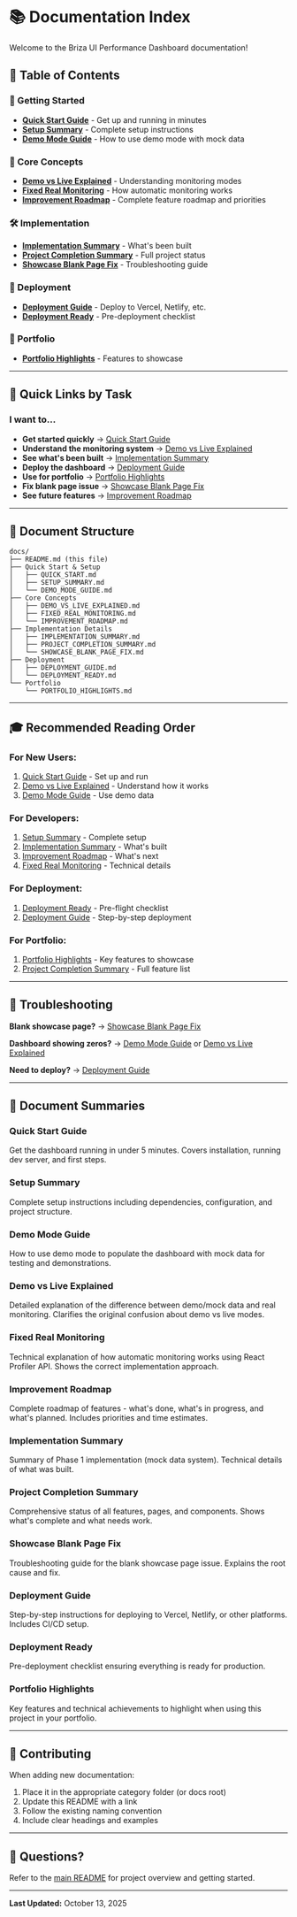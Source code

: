 # 📚 Documentation Index

Welcome to the Briza UI Performance Dashboard documentation!

## 📖 Table of Contents

### 🚀 Getting Started
- **[Quick Start Guide](QUICK_START.md)** - Get up and running in minutes
- **[Setup Summary](SETUP_SUMMARY.md)** - Complete setup instructions
- **[Demo Mode Guide](DEMO_MODE_GUIDE.md)** - How to use demo mode with mock data

### 🎯 Core Concepts
- **[Demo vs Live Explained](DEMO_VS_LIVE_EXPLAINED.md)** - Understanding monitoring modes
- **[Fixed Real Monitoring](FIXED_REAL_MONITORING.md)** - How automatic monitoring works
- **[Improvement Roadmap](IMPROVEMENT_ROADMAP.md)** - Complete feature roadmap and priorities

### 🛠️ Implementation
- **[Implementation Summary](IMPLEMENTATION_SUMMARY.md)** - What's been built
- **[Project Completion Summary](PROJECT_COMPLETION_SUMMARY.md)** - Full project status
- **[Showcase Blank Page Fix](SHOWCASE_BLANK_PAGE_FIX.md)** - Troubleshooting guide

### 🚀 Deployment
- **[Deployment Guide](DEPLOYMENT_GUIDE.md)** - Deploy to Vercel, Netlify, etc.
- **[Deployment Ready](DEPLOYMENT_READY.md)** - Pre-deployment checklist

### 💼 Portfolio
- **[Portfolio Highlights](PORTFOLIO_HIGHLIGHTS.md)** - Features to showcase

---

## 🎯 Quick Links by Task

### I want to...
- **Get started quickly** → [Quick Start Guide](QUICK_START.md)
- **Understand the monitoring system** → [Demo vs Live Explained](DEMO_VS_LIVE_EXPLAINED.md)
- **See what's been built** → [Implementation Summary](IMPLEMENTATION_SUMMARY.md)
- **Deploy the dashboard** → [Deployment Guide](DEPLOYMENT_GUIDE.md)
- **Use for portfolio** → [Portfolio Highlights](PORTFOLIO_HIGHLIGHTS.md)
- **Fix blank page issue** → [Showcase Blank Page Fix](SHOWCASE_BLANK_PAGE_FIX.md)
- **See future features** → [Improvement Roadmap](IMPROVEMENT_ROADMAP.md)

---

## 📂 Document Structure

```
docs/
├── README.md (this file)
├── Quick Start & Setup
│   ├── QUICK_START.md
│   ├── SETUP_SUMMARY.md
│   └── DEMO_MODE_GUIDE.md
├── Core Concepts
│   ├── DEMO_VS_LIVE_EXPLAINED.md
│   ├── FIXED_REAL_MONITORING.md
│   └── IMPROVEMENT_ROADMAP.md
├── Implementation Details
│   ├── IMPLEMENTATION_SUMMARY.md
│   ├── PROJECT_COMPLETION_SUMMARY.md
│   └── SHOWCASE_BLANK_PAGE_FIX.md
├── Deployment
│   ├── DEPLOYMENT_GUIDE.md
│   └── DEPLOYMENT_READY.md
└── Portfolio
    └── PORTFOLIO_HIGHLIGHTS.md
```

---

## 🎓 Recommended Reading Order

### For New Users:
1. [Quick Start Guide](QUICK_START.md) - Set up and run
2. [Demo vs Live Explained](DEMO_VS_LIVE_EXPLAINED.md) - Understand how it works
3. [Demo Mode Guide](DEMO_MODE_GUIDE.md) - Use demo data

### For Developers:
1. [Setup Summary](SETUP_SUMMARY.md) - Complete setup
2. [Implementation Summary](IMPLEMENTATION_SUMMARY.md) - What's built
3. [Improvement Roadmap](IMPROVEMENT_ROADMAP.md) - What's next
4. [Fixed Real Monitoring](FIXED_REAL_MONITORING.md) - Technical details

### For Deployment:
1. [Deployment Ready](DEPLOYMENT_READY.md) - Pre-flight checklist
2. [Deployment Guide](DEPLOYMENT_GUIDE.md) - Step-by-step deployment

### For Portfolio:
1. [Portfolio Highlights](PORTFOLIO_HIGHLIGHTS.md) - Key features to showcase
2. [Project Completion Summary](PROJECT_COMPLETION_SUMMARY.md) - Full feature list

---

## 🐛 Troubleshooting

**Blank showcase page?** → [Showcase Blank Page Fix](SHOWCASE_BLANK_PAGE_FIX.md)

**Dashboard showing zeros?** → [Demo Mode Guide](DEMO_MODE_GUIDE.md) or [Demo vs Live Explained](DEMO_VS_LIVE_EXPLAINED.md)

**Need to deploy?** → [Deployment Guide](DEPLOYMENT_GUIDE.md)

---

## 📝 Document Summaries

### Quick Start Guide
Get the dashboard running in under 5 minutes. Covers installation, running dev server, and first steps.

### Setup Summary
Complete setup instructions including dependencies, configuration, and project structure.

### Demo Mode Guide
How to use demo mode to populate the dashboard with mock data for testing and demonstrations.

### Demo vs Live Explained
Detailed explanation of the difference between demo/mock data and real monitoring. Clarifies the original confusion about demo vs live modes.

### Fixed Real Monitoring
Technical explanation of how automatic monitoring works using React Profiler API. Shows the correct implementation approach.

### Improvement Roadmap
Complete roadmap of features - what's done, what's in progress, and what's planned. Includes priorities and time estimates.

### Implementation Summary
Summary of Phase 1 implementation (mock data system). Technical details of what was built.

### Project Completion Summary
Comprehensive status of all features, pages, and components. Shows what's complete and what needs work.

### Showcase Blank Page Fix
Troubleshooting guide for the blank showcase page issue. Explains the root cause and fix.

### Deployment Guide
Step-by-step instructions for deploying to Vercel, Netlify, or other platforms. Includes CI/CD setup.

### Deployment Ready
Pre-deployment checklist ensuring everything is ready for production.

### Portfolio Highlights
Key features and technical achievements to highlight when using this project in your portfolio.

---

## 🤝 Contributing

When adding new documentation:
1. Place it in the appropriate category folder (or docs root)
2. Update this README with a link
3. Follow the existing naming convention
4. Include clear headings and examples

---

## 📧 Questions?

Refer to the [main README](../READMENEW.md) for project overview and getting started.

---

**Last Updated:** October 13, 2025
